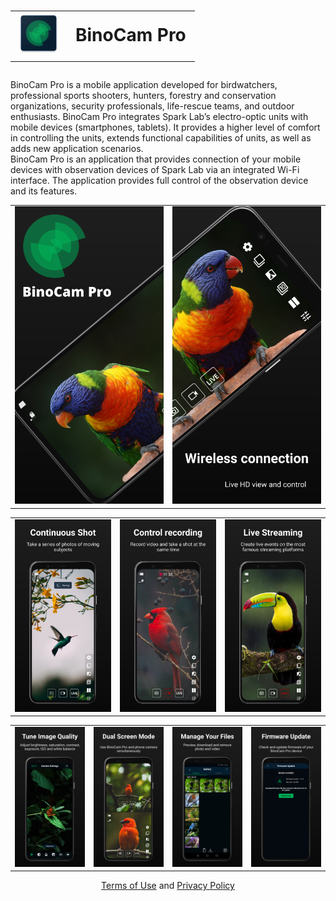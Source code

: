 <style>td, th {border: none!important;}</style>

<h1 align="center">
  <table align="center">
    <tbody>
      <tr>
          <td><img src="res/logo.png"></td>
          <td>BinoCam Pro</td>
      </tr>
    </tbody>
  </table>
</h1>

BinoCam Pro is a mobile application developed for birdwatchers, professional sports shooters, hunters, forestry and conservation organizations, security professionals, life-rescue teams, and outdoor enthusiasts. BinoCam Pro integrates Spark Lab’s electro-optic units with mobile devices (smartphones, tablets). It provides a higher level of comfort in controlling the units, extends functional capabilities of units, as well as adds new application scenarios.  
BinoCam Pro is an application that provides connection of your mobile devices with observation devices of Spark Lab via an integrated Wi-Fi interface. The application provides full control of the observation device and its features.

|             |             |
| ----------- | ----------- |
|![](res/screenshot1.png)|![](res/screenshot2.png)|

|             |             |             |
| ----------- | ----------- | ----------- |
|![](res/screenshot3.png)|![](res/screenshot4.png)|![](res/screenshot5.png)|

|             |             |             |             |
| ----------- | ----------- | ----------- | ----------- |
|![](res/screenshot6.png)|![](res/screenshot7.png)|![](res/screenshot8.png)|![](res/screenshot9.png)|

<div align="center">
  <a href="https://sparklabdev.github.io/legal/terms">Terms of Use</a> and <a href="https://sparklabdev.github.io/legal/privacy">Privacy Policy</a>
</div>
